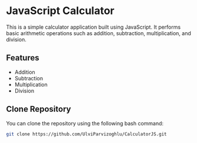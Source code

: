 # JavaScript Calculator

This is a simple calculator application built using JavaScript. It performs basic arithmetic operations such as addition, subtraction, multiplication, and division.

## Features

- Addition
- Subtraction
- Multiplication
- Division

## Clone Repository

You can clone the repository using the following bash command:

```bash
git clone https://github.com/UlviParvizoghlu/CalculatorJS.git
